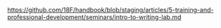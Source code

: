 ---
---
https://github.com/18F/handbook/blob/staging/articles/5-training-and-professional-development/seminars/intro-to-writing-lab.md